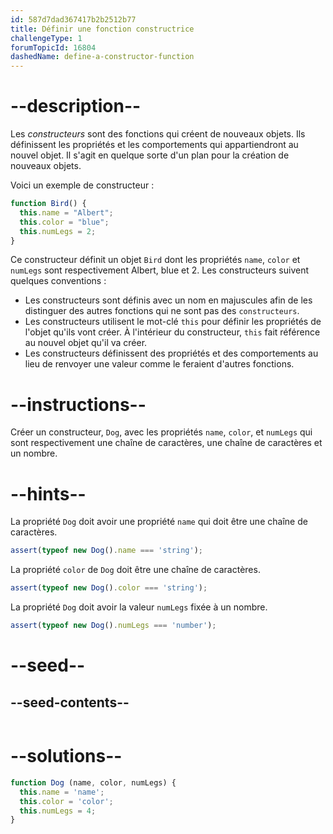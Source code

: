 ```yaml
---
id: 587d7dad367417b2b2512b77
title: Définir une fonction constructrice
challengeType: 1
forumTopicId: 16804
dashedName: define-a-constructor-function
---
```


# --description--

Les <dfn>constructeurs</dfn> sont des fonctions qui créent de nouveaux objets. Ils définissent les propriétés et les comportements qui appartiendront au nouvel objet. Il s'agit en quelque sorte d'un plan pour la création de nouveaux objets.

Voici un exemple de constructeur :

```js
function Bird() {
  this.name = "Albert";
  this.color = "blue";
  this.numLegs = 2;
}
```

Ce constructeur définit un objet `Bird` dont les propriétés `name`, `color` et `numLegs` sont respectivement Albert, blue et 2. Les constructeurs suivent quelques conventions :

<ul><li>Les constructeurs sont définis avec un nom en majuscules afin de les distinguer des autres fonctions qui ne sont pas des <code>constructeurs</code>.</li><li>Les constructeurs utilisent le mot-clé <code>this</code> pour définir les propriétés de l'objet qu'ils vont créer. À l'intérieur du constructeur, <code>this</code> fait référence au nouvel objet qu'il va créer.</li><li>Les constructeurs définissent des propriétés et des comportements au lieu de renvoyer une valeur comme le feraient d'autres fonctions.</li></ul>

# --instructions--

Créer un constructeur, `Dog`, avec les propriétés `name`, `color`, et `numLegs` qui sont respectivement une chaîne de caractères, une chaîne de caractères et un nombre.

# --hints--

La propriété `Dog` doit avoir une propriété `name` qui doit être une chaîne de caractères.

```js
assert(typeof new Dog().name === 'string');
```

La propriété `color` de `Dog` doit être une chaîne de caractères.

```js
assert(typeof new Dog().color === 'string');
```

La propriété `Dog` doit avoir la valeur `numLegs` fixée à un nombre.

```js
assert(typeof new Dog().numLegs === 'number');
```

# --seed--

## --seed-contents--

```js

```

# --solutions--

```js
function Dog (name, color, numLegs) {
  this.name = 'name';
  this.color = 'color';
  this.numLegs = 4;
}
```

